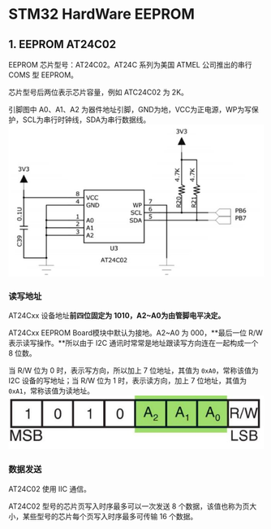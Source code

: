 # STM32 HardWare EEPROM

## 1. EEPROM AT24C02

EEPROM 芯片型号：AT24C02。AT24C 系列为美国 ATMEL 公司推出的串行 COMS 型 EEPROM。

芯片型号后两位表示芯片容量，例如 ATC24C02 为 2K。

引脚图中 A0、A1、A2 为器件地址引脚，GND为地，VCC为正电源，WP为写保护，SCL为串行时钟线，SDA为串行数据线。
![NULL](picture_1.jpg)

### 读写地址

AT24Cxx 设备地址**前四位固定为 1010，A2~A0为由管脚电平决定。**

AT24Cxx EEPROM Board模块中默认为接地。A2~A0 为 000，**最后一位 R/W 表示读写操作。**所以由于 I2C 通讯时常常是地址跟读写方向连在一起构成一个 8 位数。

当 R/W 位为 0 时，表示写方向，所以加上 7 位地址，其值为 `0xA0`，常称该值为 I2C 设备的写地址；当 R/W 位为 1 时，表示读方向，加上 7 位地址，其值为 `0xA1`，常称该值为读地址。
![NULL](picture_2.jpg)

### 数据发送

AT24C02 使用 IIC 通信。

AT24C02 型号的芯片页写入时序最多可以一次发送 8 个数据，该值也称为页大小，某些型号的芯片每个页写入时序最多可传输 16 个数据。